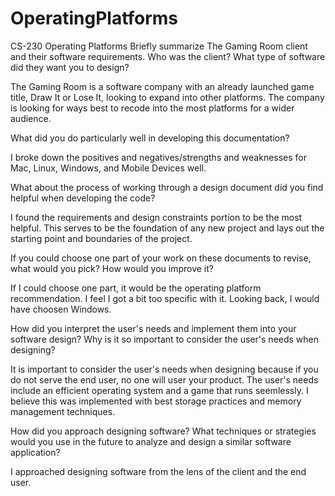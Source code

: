 # OperatingPlatforms
CS-230 Operating Platforms
Briefly summarize The Gaming Room client and their software requirements. Who was the client? What type of software did they want you to design?

The Gaming Room is a software company with an already launched game title, Draw It or Lose It, looking to expand into other platforms. The company 
is looking for ways best to recode into the most platforms for a wider audience.

What did you do particularly well in developing this documentation?

I broke down the positives and negatives/strengths and weaknesses for Mac, Linux, Windows, and Mobile Devices well.

What about the process of working through a design document did you find helpful when developing the code?

I found the requirements and design constraints portion to be the most helpful. This serves to be the foundation of any new project and lays out 
the starting point and boundaries of the project.

If you could choose one part of your work on these documents to revise, what would you pick? How would you improve it?

If I could choose one part, it would be the operating platform recommendation. I feel I got a bit too specific with it. Looking back, I would have 
choosen Windows.

How did you interpret the user's needs and implement them into your software design? Why is it so important to consider the user's needs when
designing?

It is important to consider the user's needs when designing because if you do not serve the end user, no one will user your product. 
The user's needs include an efficient operating system and a game that runs seemlessly. I believe this was implemented with best storage practices
and memory management techniques.

How did you approach designing software? What techniques or strategies would you use in the future to analyze and design a similar software application?

I approached designing software from the lens of the client and the end user. 
